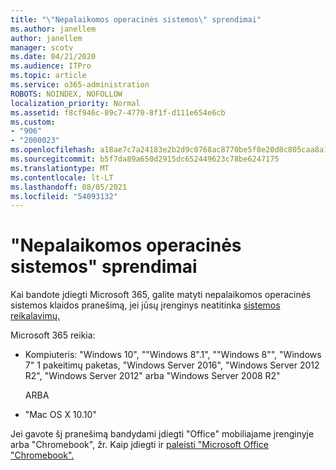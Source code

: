 ```yaml
---
title: "\"Nepalaikomos operacinės sistemos\" sprendimai"
ms.author: janellem
author: janellem
manager: scotv
ms.date: 04/21/2020
ms.audience: ITPro
ms.topic: article
ms.service: o365-administration
ROBOTS: NOINDEX, NOFOLLOW
localization_priority: Normal
ms.assetid: f8cf946c-89c7-4770-8f1f-d111e654e6cb
ms.custom:
- "906"
- "2000023"
ms.openlocfilehash: a18ae7c7a24183e2b2d9c0768ac8770be5f8e20d8c805caa8a18ab4cd1816423
ms.sourcegitcommit: b5f7da89a650d2915dc652449623c78be6247175
ms.translationtype: MT
ms.contentlocale: lt-LT
ms.lasthandoff: 08/05/2021
ms.locfileid: "54093132"
---
```

# <a name="solutions-for-unsupported-operating-system"></a>"Nepalaikomos operacinės sistemos" sprendimai

Kai bandote įdiegti Microsoft 365, galite matyti  nepalaikomos operacinės sistemos klaidos pranešimą, jei jūsų įrenginys neatitinka [sistemos reikalavimų.](https://products.office.com/office-system-requirements)
  
Microsoft 365 reikia:
  
- Kompiuteris: "Windows 10", ""Windows 8".1", ""Windows 8"", "Windows 7" 1 pakeitimų paketas, "Windows Server 2016", "Windows Server 2012 R2", "Windows Server 2012" arba "Windows Server 2008 R2"

    ARBA

- "Mac OS X 10.10"

Jei gavote šį pranešimą bandydami įdiegti "Office" mobiliajame įrenginyje arba "Chromebook", žr. Kaip įdiegti ir [paleisti "Microsoft Office "Chromebook".](https://support.office.com/article/32f14a23-2c1a-4579-b973-d4b1d78561ad?wt.mc_id=Alchemy_ClientDIA)
  